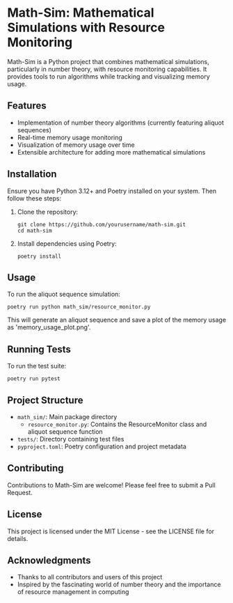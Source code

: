 # Math-Sim: Mathematical Simulations with Resource Monitoring

Math-Sim is a Python project that combines mathematical simulations, particularly in number theory, with resource monitoring capabilities. It provides tools to run algorithms while tracking and visualizing memory usage.

## Features

- Implementation of number theory algorithms (currently featuring aliquot sequences)
- Real-time memory usage monitoring
- Visualization of memory usage over time
- Extensible architecture for adding more mathematical simulations

## Installation

Ensure you have Python 3.12+ and Poetry installed on your system. Then follow these steps:

1. Clone the repository:
   ```
   git clone https://github.com/yourusername/math-sim.git
   cd math-sim
   ```

2. Install dependencies using Poetry:
   ```
   poetry install
   ```

## Usage

To run the aliquot sequence simulation:

```
poetry run python math_sim/resource_monitor.py
```

This will generate an aliquot sequence and save a plot of the memory usage as 'memory_usage_plot.png'.

## Running Tests

To run the test suite:

```
poetry run pytest
```

## Project Structure

- `math_sim/`: Main package directory
  - `resource_monitor.py`: Contains the ResourceMonitor class and aliquot sequence function
- `tests/`: Directory containing test files
- `pyproject.toml`: Poetry configuration and project metadata

## Contributing

Contributions to Math-Sim are welcome! Please feel free to submit a Pull Request.

## License

This project is licensed under the MIT License - see the LICENSE file for details.

## Acknowledgments

- Thanks to all contributors and users of this project
- Inspired by the fascinating world of number theory and the importance of resource management in computing
